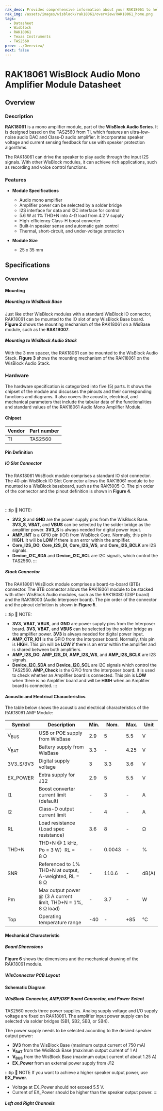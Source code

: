 ```yaml
---
rak_desc: Provides comprehensive information about your RAK18061 to help you use it. This information includes technical specifications, characteristics, and requirements. It also discusses the device components.
rak_img: /assets/images/wisblock/rak18061/overview/RAK18061_home.png
tags:
  - Datasheet
  - Wisblock
  - RAK18061
  - Texas Instruments
  - TAS2560
prev: ../Overview/
next: false
---
```



# RAK18061 WisBlock Audio Mono Amplifier Module Datasheet

## Overview

### Description

**RAK18061** is a mono amplifier module, part of the **WisBlock Audio Series**. It is designed based on the TAS2560 from TI, which features an ultra-low-noise audio DAC and Class-D audio amplifier. It incorporates speaker voltage and current sensing feedback for use with speaker protection algorithms.

The RAK18061 can drive the speaker to play audio through the input I2S signals. With other WisBlock modules, it can achieve rich applications, such as recording and voice control functions.

### Features

* **Module Specifications**    
    - Audio mono amplifier  
    - Amplifier power can be selected by a solder bridge
    - I2S interface for data and I2C interface for control
    - 5.6&nbsp;W at 1% THD+N into 4-Ω load from 4.2&nbsp;V supply  
    - High-efficiency Class-H boost converter  
    - Built-in speaker sense and automatic gain control  
    - Thermal, short-circuit, and under-voltage protection  
  
* **Module Size**    
    * 25 x 35&nbsp;mm  

## Specifications


### Overview

<rk-img
  src="/assets/images/wisblock/rak18061/datasheet/RAK18061_front_back.png"
  width="60%"
  caption="RAK18061 WisBlock Audio Mono Amplifier Module top and bottom view"
/>
#### Mounting 

##### Mounting to WisBlock Base

Just like other WisBlock modules with a standard WisBlock IO connector, RAK18061  can be mounted to the IO slot of any WisBlock Base board. **Figure 2** shows the mounting mechanism of the RAK18061 on a WisBase module, such as the **RAK19007**.

<rk-img
  src="/assets/images/wisblock/rak18061/datasheet/RAK18061_mount_to_wisbase.png"
  width="60%"
  caption="RAK18061 mounted to the WisBlock Base"
/>

##### Mounting to WisBlock Audio Stack

With the 3&nbsp;mm spacer, the RAK18061 can be mounted to the WisBlock Audio Stack. **Figure 3** shows the mounting mechanism of the RAK18061 on the WisBlock Audio Stack.

<rk-img
  src="/assets/images/wisblock/rak18061/datasheet/RAK18061_mount_to_wisblock_audio_stack.png"
  width="60%"
  caption="RAK18061 mounted to the WisBlock Audio Stack"
/>

### Hardware

The hardware specification is categorized into five (5) parts. It shows the chipset of the module and discusses the pinouts and their corresponding functions and diagrams. It also covers the acoustic, electrical, and mechanical parameters that include the tabular data of the functionalities and standard values of the RAK18061 Audio Mono Amplifier Module.


#### Chipset

| Vendor | Part number |
| ------ | ----------- |
| TI     | TAS2560     |

#### Pin Definition

##### IO Slot Connector

The RAK18061 WisBlock module comprises a standard IO slot connector. The 40-pin WisBlock IO Slot Connector allows the RAK18061 module to be mounted to a WisBlock baseboard, such as the RAK5005-O. The pin order of the connector and the pinout definition is shown in **Figure 4**. 

<br>

<rk-img
  src="/assets/images/wisblock/rak18061/datasheet/rak18061-pinouts.png"
  width="60%"
  caption="RAK18061 WisIO Connector pinout"
/>

:::tip 📝 NOTE:
- **3V3_S** and **GND** are the power supply pins from the WisBlock Base. **3V3_S**, **VBAT**, and **VBUS** can be selected by the solder bridge as the amplifier power. **3V3_S** is always needed for digital power input.
- **AMP_INT** is a GPIO pin (IO1) from WisBlock Core. Normally, this pin is **HIGH**. It will be **LOW** if there is an error within the amplifier.
- **Core_I2S_DO**, **Core_I2S_DI**, **Core_I2S_WS**, and **Core_I2S_BCLK** are I2S signals.
- **Device_I2C_SDA** and **Device_I2C_SCL** are I2C signals, which control the TAS2560. 
:::

##### Stack Connector

The RAK18061 WisBlock module comprises a board-to-board (BTB) connector. The BTB connector allows the RAK18061 module to be stacked with other WisBlock Audio modules, such as the RAK18080 (DSP board) and the RAK18003 (Audio Interposer board). The pin order of the connector and the pinout definition is shown in **Figure 5**. 
  

<rk-img
  src="/assets/images/wisblock/rak18061/datasheet/RAK18061_btb_connector_pinout.png"
  width="40%"
  caption="RAK18061 BTB Connector pinout"
/>

:::tip 📝 NOTE:
- **3V3**, **VBAT**, **VBUS**, and **GND** are power supply pins from the Interposer board. **3V3**, **VBAT**, and **VBUS** can be selected by the solder bridge as the amplifier power. **3V3** is always needed for digital power input.
- **AMP_CTR_IO1** is the GPIO from the interposer board. Normally, this pin is **HIGH**. This pin will be **LOW** if there is an error within the amplifier and is shared between both amplifiers.
- **AMP_I2S_DO**, **AMP_I2S_DI**, **AMP_I2S_WS**, and **AMP_I2S_BCLK** are I2S signals.
- **Device_I2C_SDA** and **Device_I2C_SCL** are I2C signals which control the TAS2560.
**AMP_Check** is the GPIO from the interposer board. It is used to check whether an Amplifier board is connected. This pin is **LOW** when there is no Amplifier board and will be **HIGH** when an Amplifier board is connected.
:::

#### Acoustic and Electrical Characteristics

The table below shows the acoustic and electrical characteristics of the RAK18061 AMP Module:


| Symbol          | Description                                                            | Min. | Nom.   | Max. | Unit  |
| --------------- | ---------------------------------------------------------------------- | ---- | ------ | ---- | ----- |
| V<sub>BUS</sub> | USB or POE supply from WisBase                                         | 2.9  | 5      | 5.5  | V     |
| V<sub>BAT</sub> | Battery supply from WisBase                                            | 3.3  | -      | 4.25 | V     |
| 3V3_S/3V3       | Digital supply voltage                                                 | 3    | 3.3    | 3.6  | V     |
| EX_POWER        | Extra supply for J12                                                   | 2.9  | 5      | 5.5  | V     |
| I1              | Boost converter current limit (default)                                | -    | 3      | -    | A     |
| I2              | Class-D output current limit                                           | -    | 4      | -    | A     |
| RL              | Load resistance (Load spec resistance)                                 | 3.6  | 8      | -    | Ω     |
| THD+N           | THD+N @ 1&nbsp;kHz, Po = 3&nbsp;W）RL = 8&nbsp;Ω                       | -    | 0.0043 | -    | %     |
| SNR             | Referenced to 1% THD+N at output, A-weighted, RL = 8&nbsp;Ω            | -    | 110.6  | -    | dB(A) |
| Pm              | Max output power @ (3&nbsp;A current limit, THD+N = 1%, 8&nbsp;Ω load) | -    | 3.7    | -    | W     |
| Top             | Operating temperature range                                            | -40  | -      | +85  | ℃     |

#### Mechanical Characteristic

##### Board Dimensions

**Figure 6** shows the dimensions and the mechanical drawing of the RAK18061 module.

<rk-img
  src="/assets/images/wisblock/rak18061/datasheet/RAK18061_mechanic_drawing.png"
  width="70%"
  caption="RAK18061 WisBlock AMP Module mechanical drawing"
/>

##### WisConnector PCB Layout

<rk-img
  src="/assets/images/wisblock/rak18061/datasheet/MxxS1003K6M.png"
  width="100%"
  caption="WisConnector PCB footprint and recommendations"
/>

#### Schematic Diagram

##### WisBlock Connector, AMP/DSP Board Connector, and Power Select

TAS2560 needs three power supplies. Analog supply voltage and I/O supply voltage are fixed on RAK18061. The amplifier input power supply can be selected via solder bridges (SB1, SB2, SB3, or SB4). 

<rk-img
  src="/assets/images/wisblock/rak18061/datasheet/RAK18061_wisblock_dsp_connector_power_select.png"
  width="100%"
  caption="RAK18061 WisBlock Connector, AMP/DSP Board Connector, and Power Select schematic diagram"
/>

The power supply needs to be selected according to the desired speaker output power:

- **3V3** from the WisBlock Base (maximum output current of 750&nbsp;mA)
- **V<sub>BAT</sub>** from the WisBlock Base (maximum output current of 1&nbsp;A)
- **V<sub>BUS</sub>** from the WisBlock Base (maximum output current of about 1.25&nbsp;A)
- **EX_Power** from an external power supply from J12

:::tip 📝 NOTE
If you want to achieve a higher speaker output power, use **EX_Power**. 
  - Voltage at EX_Power should not exceed 5.5&nbsp;V. 
  - Current of EX_Power should be higher than the speaker output power.
:::

##### Left and Right Channels

<rk-img
  src="/assets/images/wisblock/rak18061/datasheet/RAK18061_left_right_channel.png"
  width="100%"
  caption="RAK18061 Left and Right Channel Amplifier schematic diagram"
/>

